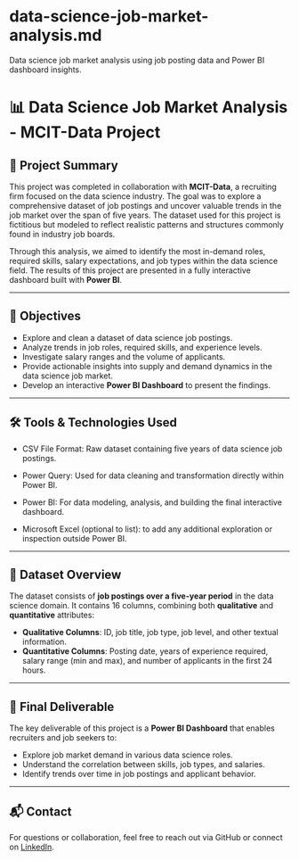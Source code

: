 # data-science-job-market-analysis.md
Data science job market analysis using job posting data and Power BI dashboard insights.


# 📊 Data Science Job Market Analysis - MCIT-Data Project

## 📝 Project Summary

This project was completed in collaboration with **MCIT-Data**, a recruiting firm focused on the data science industry. The goal was to explore a comprehensive dataset of job postings and uncover valuable trends in the job market over the span of five years. The dataset used for this project is fictitious but modeled to reflect realistic patterns and structures commonly found in industry job boards.

Through this analysis, we aimed to identify the most in-demand roles, required skills, salary expectations, and job types within the data science field. The results of this project are presented in a fully interactive dashboard built with **Power BI**.

---

## 🎯 Objectives

- Explore and clean a dataset of data science job postings.
- Analyze trends in job roles, required skills, and experience levels.
- Investigate salary ranges and the volume of applicants.
- Provide actionable insights into supply and demand dynamics in the data science job market.
- Develop an interactive **Power BI Dashboard** to present the findings.

---

## 🛠️ Tools & Technologies Used

- CSV File Format: Raw dataset containing five years of data science job postings.

- Power Query: Used for data cleaning and transformation directly within Power BI.

- Power BI: For data modeling, analysis, and building the final interactive dashboard.

- Microsoft Excel (optional to list): to add any  additional exploration or inspection outside Power BI.

---

## 📁 Dataset Overview

The dataset consists of **job postings over a five-year period** in the data science domain. It contains 16 columns, combining both **qualitative** and **quantitative** attributes:

- **Qualitative Columns**: ID, job title, job type, job level, and other textual information.
- **Quantitative Columns**: Posting date, years of experience required, salary range (min and max), and number of applicants in the first 24 hours.

---

## 📌 Final Deliverable

The key deliverable of this project is a **Power BI Dashboard** that enables recruiters and job seekers to:

- Explore job market demand in various data science roles.
- Understand the correlation between skills, job types, and salaries.
- Identify trends over time in job postings and applicant behavior.

---

## 📬 Contact

For questions or collaboration, feel free to reach out via GitHub or connect on [LinkedIn](#).


